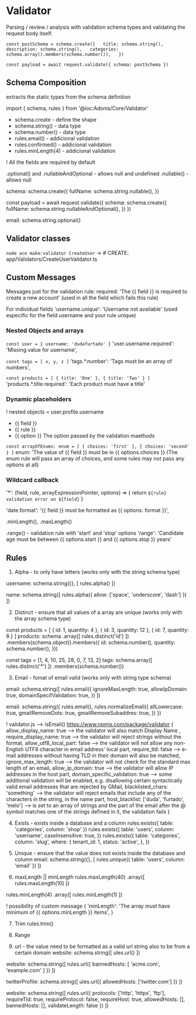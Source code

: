# Validator 
Parsing / review / analysis with validation schema types and validating the request body itself.

`const postSchema = schema.create({  
  title: schema.string(),  
  description: schema.string(),  
  categories: schema.array().members(schema.number()),  
})`

`const payload = await request.validate({ schema: postSchema })`

## Schema Composition 

extracts the static types from the schema definition

import { schema, rules } from '@ioc:Adonis/Core/Validator'

- schema.create - define the shape
- schema.string() - data type
- schema.number() - data type
- rules.email() - addicional validation
- rules.confirmed() - addicional validation
- rules.minLength(4) - addicional validation

! All the fields are required by default 

.optional() and .nullableAndOptional - allows null and undefined
.nullable() - allows null

schema: schema.create({
  fullName: schema.string.nullable(),
})

const payload =  await request.validate({
  schema: schema.create({
    fullName: schema.string.nullableAndOptional(),
  })
})

email: schema.string.optional()

## Validator classes 

`node ace make:validator CreateUser`
-> # CREATE: app/Validators/CreateUserValidator.ts

## Custom Messages

Messages just for the validation rule:
required: 'The {{ field }} is required to create a new account'
(used in all the field which fails this rule)

For individual fields 
'username.unique': 'Username not available'
(used especific for the field username and your rule unique)

### Nested Objects and arrays
`const user = {
  username: 'dudafurtado'
}`
'user.username.required': 'Missing value for username',

`const tags = [ x, y, z ]`
'tags.*.number': 'Tags must be an array of numbers',

`const products = [
  {
    title: 'One'
  },
  {
    title: 'Two'
  }
]`
'products.*.title.required': 'Each product must have a title'

### Dynamic placeholders

! nested objects = user.profile.username

- {{ field }}
- {{ rule }}
- {{ option }}
The option passed by the validation maethods

`const arrayOfEnums: enum = [
  {
    choices: 'first'
  },
  {
    choices: 'second'
  }
]`
enum: 'The value of {{ field }} must be in {{ options.choices }}
(The enum rule will pass an array of choices, and some rules may not pass any options at all)

### Wildcard callback

'*': (field, rule, arrayExpressionPointer, options) => {
  return `${rule} validation error on ${field}`
}

'date.format': '{{ field }} must be formatted as {{ options. format }}',

.minLength(), .maxLength()

.range() - validation rule with 'start' and 'stop' options
'range': 'Candidate age must be between {{ options.start }} and {{ options.stop }} years'

## Rules

1. Alpha - to only have letters
(works only with the string schema type)

username: schema.string({}, [
  rules.alpha()
])

name: schema.string([
  rules.alpha({
    allow: ['space', 'underscore', 'dash']
  })
])

2. Distinct - ensure that all values of a array are unique
(works only with the array schema type)

const products = [
  {
    id: 1,
    quantity: 4
  },
  {
    id: 3,
    quantity: 12
  },
  {
    id: 7,
    quantity: 8
  }
]
products: schema
.array([
  rules.distinct('id')
])
.members(schema.object().members({
  id: schema.number(),
  quantity: schema.number(),
}))

const tags = [1, 4, 10, 25, 28, 0, 7, 13, 2]
tags: schema.array([
  rules.distinct('*')
])
.members(schema.number())

3. Email - fomat of email valid
(works only with string type schema)

email: schema.string([
  rules.email({
    ignoreMaxLength: true,
    allowIpDomain: true,
    domainSpecifValidation: true,
  })
])

email: schema.string({
  rules.email(),
  rules.normalizeEmail({
    allLowercase: true,
    gmailRemoveDots: true,
    gmailRemoveSubaddres: true,
  })
})

! validator.js --> isEmail()
https://www.npmjs.com/package/validator
{ 
  allow_display_name: true --> the validator will also match Display Name <email-address>, 
  require_display_name: true --> the validator will reject strings without the format,
  allow_utf8_local_part: false --> the validator will not allow any non-English UTF8 character in email address' local part, 
  require_tld: false --> e-mail addresses without having TLD in their domain will also be matched, 
  ignore_max_length: true --> the validator will not check for the standard max length of an email,
  allow_ip_domain: true --> the validator will allow IP addresses in the host part, 
  domain_specific_validation: true --> some additional validation will be enabled, e.g. disallowing certain syntactically valid email addresses that are rejected by GMail, 
  blacklisted_chars: 'something' -->  the validator will reject emails that include any of the characters in the string, in the name part, 
  host_blacklist: ['duda', 'furtado', 'melo'] --> is set to an array of strings and the part of the email after the @ symbol matches one of the strings defined in it, the validation fails
}

4. Exists - exists inside a database and a column
rules.exists({ table: 'categories', column: 'shop' })
rules.exists({
  table: 'users',
  column: 'username',
  caseInsensitive: true,
})
rules.exists({
  table: 'categories',
  column: 'slug',
  where: {
    tenant_id: 1,
    status: 'active',
  },
})

5. Unique - ensure that the value does not exists inside the database and column
email: schema.string({}, [
  rules.unique({ table: 'users', column: 'email' })
])

6. maxLength || minLength
rules.maxLength(40)
.array([
  rules.maxLength(10)
])

rules.minLength(4)
.array([
  rules.minLength(1)
])

! possibility of custom message 
{
  'minLength': 'The array must have minimum of {{ options.minLength }} items',
}

7. Trim
rules.trim()

8. Range

9. url - the value need to be formatted as a valid url string
also to be from a certain domain
website: schema.string([
  ules.url()
])

website: schema.string([
  rules.url({
    bannedHosts: [
      'acme.com',
      'example.com'
    ]
  })
])

twitterProfile: schema.string([
  ules.url({
    allowedHosts: ['twitter.com']
  })
])

website: schema.string([
  rules.url({
    protocols: ['http', 'https', 'ftp'],
    requireTld: true,
    requireProtocol: false,
    requireHost: true,
    allowedHosts: [],
    bannedHosts: [],
    validateLength: false
  })
])